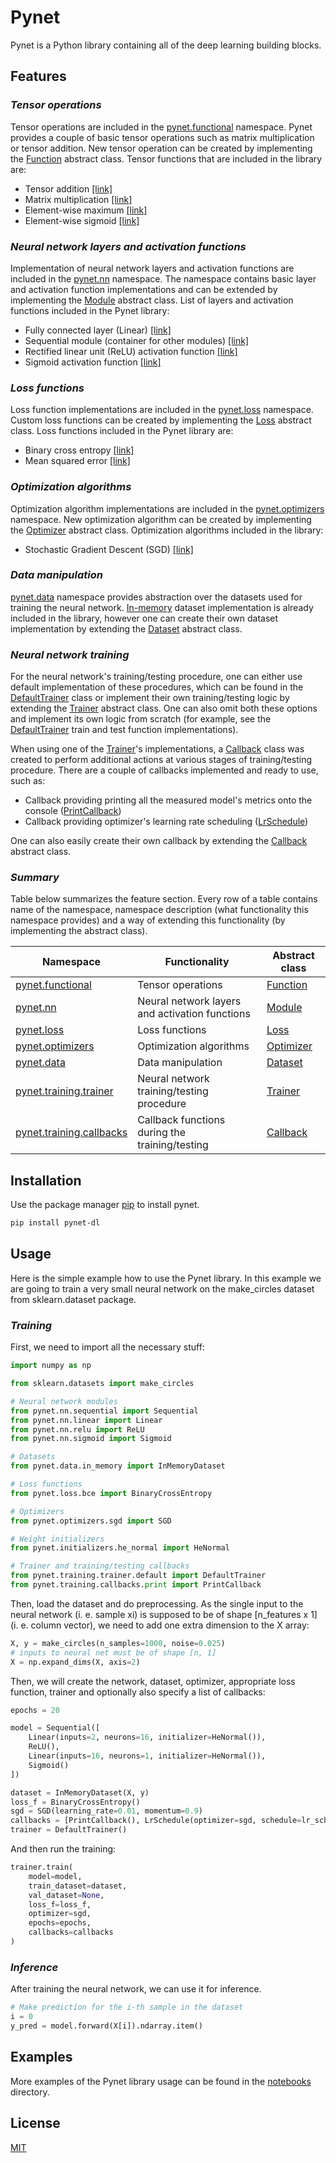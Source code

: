 # Pynet

Pynet is a Python library containing all of the deep learning building blocks.

## Features

### _Tensor operations_

Tensor operations are included in the [pynet.functional](./pynet/functional) namespace. Pynet provides a couple of basic tensor operations such as matrix multiplication or tensor addition. New tensor operation can be created by implementing the [Function](./pynet/functional/abstract.py) abstract class. Tensor functions that are included in the library are:

- Tensor addition [[link]](./pynet/functional/add.py)
- Matrix multiplication [[link]](./pynet/functional/matmul.py)
- Element-wise maximum [[link]](./pynet/functional/max.py)
- Element-wise sigmoid [[link]](./pynet/functional/sigmoid.py)

### _Neural network layers and activation functions_

Implementation of neural network layers and activation functions are included in the [pynet.nn](./pynet/nn) namespace. The namespace contains basic layer and activation function implementations and can be extended by implementing the [Module](./pynet/nn/abstract.py) abstract class. List of layers and activation functions included in the Pynet library:

- Fully connected layer (Linear) [[link]](./pynet/nn/linear.py)
- Sequential module (container for other modules) [[link]](./pynet/nn/sequential.py)
- Rectified linear unit (ReLU) activation function [[link]](./pynet/nn/relu.py)
- Sigmoid activation function [[link]](./pynet/nn/sigmoid.py)

### _Loss functions_

Loss function implementations are included in the [pynet.loss](./pynet/loss) namespace. Custom loss functions can be created by implementing the [Loss](./pynet/loss/abstract.py) abstract class. Loss functions included in the Pynet library are:

- Binary cross entropy [[link]](./pynet/loss/bce.py)
- Mean squared error [[link]](./pynet/loss/mse.py)

### _Optimization algorithms_

Optimization algorithm implementations are included in the [pynet.optimizers](./pynet/optimizers) namespace. New optimization algorithm can be created by implementing the [Optimizer](./pynet/optimizers/abstract.py) abstract class. Optimization algorithms included in the library:

- Stochastic Gradient Descent (SGD) [[link]](./pynet/optimizers/sgd.py)

### _Data manipulation_

[pynet.data](./pynet/data) namespace provides abstraction over the datasets used for training the neural network. [In-memory](./pynet/data/in_memory.py) dataset implementation is already included in the library, however one can create their own dataset implementation by extending the [Dataset](./pynet/data/abstract.py) abstract class.

### _Neural network training_

For the neural network's training/testing procedure, one can either use default implementation of these procedures, which can be found in the [DefaultTrainer](./pynet/training/trainer/default.py) class or implement their own training/testing logic by extending the [Trainer](./pynet/training/trainer/abstract.py) abstract class. One can also omit both these options and implement its own logic from scratch (for example, see the [DefaultTrainer](./pynet/training/trainer/default.py) train and test function implementations).

When using one of the [Trainer](./pynet/training/trainer/abstract.py)'s implementations, a [Callback](./pynet/training/callbacks/abstract.py) class was created to perform additional actions at various stages of training/testing procedure. There are a couple of callbacks implemented and ready to use, such as:

- Callback providing printing all the measured model's metrics onto the console ([PrintCallback](./pynet/training/callbacks/print.py))
- Callback providing optimizer's learning rate scheduling ([LrSchedule](./pynet/training/callbacks/lr_schedule.py))

One can also easily create their own callback by extending the [Callback](./pynet/training/callbacks/abstract.py) abstract class.

### _Summary_

Table below summarizes the feature section. Every row of a table contains name of the namespace, namespace description (what functionality this namespace provides) and a way of extending this functionality (by implementing the abstract class).

| Namespace                                              | Functionality                                     | Abstract class                                     |
| ------------------------------------------------------ | ------------------------------------------------- | -------------------------------------------------- |
| [pynet.functional](./pynet/functional)                 | Tensor operations                                 | [Function](./pynet/functional/abstract.py)         |
| [pynet.nn](./pynet/nn)                                 | Neural network layers and activation functions    | [Module](./pynet/nn/abstract.py)                   |
| [pynet.loss](./pynet/loss)                             | Loss functions                                    | [Loss](./pynet/loss/abstract.py)                   |
| [pynet.optimizers](./pynet/optimizers)                 | Optimization algorithms                           | [Optimizer](./pynet/optimizers/abstract.py)        |
| [pynet.data](./pynet/data)                             | Data manipulation                                 | [Dataset](./pynet/data/abstract.py)                |
| [pynet.training.trainer](./pynet/training/trainer)     | Neural network training/testing procedure         | [Trainer](./pynet/training/trainer/abstract.py)    |
| [pynet.training.callbacks](./pynet/training/callbacks) | Callback functions during the training/testing    | [Callback](./pynet/training/callbacks/abstract.py) |

## Installation

Use the package manager [pip](https://pip.pypa.io/en/stable/) to install pynet.

```bash
pip install pynet-dl
```

## Usage

Here is the simple example how to use the Pynet library. In this example we are going to train a very small neural network on the make_circles dataset from sklearn.dataset package.

### _Training_

First, we need to import all the necessary stuff:

```python
import numpy as np

from sklearn.datasets import make_circles

# Neural network modules
from pynet.nn.sequential import Sequential
from pynet.nn.linear import Linear
from pynet.nn.relu import ReLU
from pynet.nn.sigmoid import Sigmoid

# Datasets
from pynet.data.in_memory import InMemoryDataset

# Loss functions
from pynet.loss.bce import BinaryCrossEntropy

# Optimizers
from pynet.optimizers.sgd import SGD

# Weight initializers
from pynet.initializers.he_normal import HeNormal

# Trainer and training/testing callbacks
from pynet.training.trainer.default import DefaultTrainer
from pynet.training.callbacks.print import PrintCallback
```

Then, load the dataset and do preprocessing. As the single input to the neural network (i. e. sample xi) is supposed to be of shape [n_features x 1] (i. e. column vector), we need to add one extra dimension to the X array:

```python
X, y = make_circles(n_samples=1000, noise=0.025)
# inputs to neural net must be of shape [n, 1]
X = np.expand_dims(X, axis=2)
```

Then, we will create the network, dataset, optimizer, appropriate loss function, trainer and optionally also specify a list of callbacks:

```python
epochs = 20

model = Sequential([
    Linear(inputs=2, neurons=16, initializer=HeNormal()),
    ReLU(),
    Linear(inputs=16, neurons=1, initializer=HeNormal()),
    Sigmoid()
])

dataset = InMemoryDataset(X, y)
loss_f = BinaryCrossEntropy()
sgd = SGD(learning_rate=0.01, momentum=0.9)
callbacks = [PrintCallback(), LrSchedule(optimizer=sgd, schedule=lr_schedule)]
trainer = DefaultTrainer()
```

And then run the training:

```python
trainer.train(
    model=model,
    train_dataset=dataset,
    val_dataset=None,
    loss_f=loss_f,
    optimizer=sgd,
    epochs=epochs,
    callbacks=callbacks
)
```

### _Inference_

After training the neural network, we can use it for inference.

```python
# Make prediction for the i-th sample in the dataset
i = 0
y_pred = model.forward(X[i]).ndarray.item()
```

## Examples

More examples of the Pynet library usage can be found in the [notebooks](./notebooks) directory.

## License

[MIT](https://choosealicense.com/licenses/mit/)

